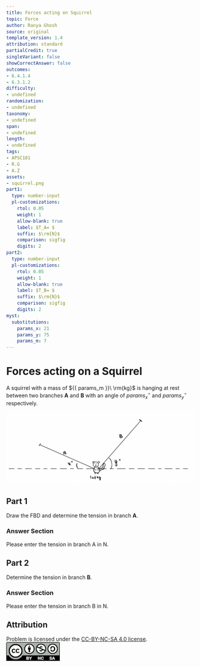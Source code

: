 ```yaml
---
title: Forces acting on Squirrel
topic: Force
author: Ranya Ghosh
source: original
template_version: 1.4
attribution: standard
partialCredit: true
singleVariant: false
showCorrectAnswer: false
outcomes:
- 6.4.1.4
- 6.3.1.2
difficulty:
- undefined
randomization:
- undefined
taxonomy:
- undefined
span:
- undefined
length:
- undefined
tags:
- APSC181
- R.G
- A.Z
assets:
- squirrel.png
part1:
  type: number-input
  pl-customizations:
    rtol: 0.05
    weight: 1
    allow-blank: true
    label: $T_A= $
    suffix: $\rm{N}$
    comparison: sigfig
    digits: 2
part2:
  type: number-input
  pl-customizations:
    rtol: 0.05
    weight: 1
    allow-blank: true
    label: $T_B= $
    suffix: $\rm{N}$
    comparison: sigfig
    digits: 2
myst:
  substitutions:
    params_x: 21
    params_y: 75
    params_m: 7
---
```

# Forces acting on a Squirrel
A squirrel with a mass of ${{ params_m }}\ \rm{kg}$ is hanging at rest between two branches **A** and **B** with an angle of ${{ params_x}}^{\circ}$ and ${{ params_y }}^{\circ}$ respectively.
<br>

<img src="squirrel.png" width=600>

## Part 1

Draw the FBD and determine the tension in branch **A**.

### Answer Section

Please enter the tension in branch A in N.

## Part 2

Determine the tension in branch **B**.

### Answer Section

Please enter the tension in branch B in N.

## Attribution

Problem is licensed under the [CC-BY-NC-SA 4.0 license](https://creativecommons.org/licenses/by-nc-sa/4.0/).<br> ![The Creative Commons 4.0 license requiring attribution-BY, non-commercial-NC, and share-alike-SA license.](https://raw.githubusercontent.com/firasm/bits/master/by-nc-sa.png)